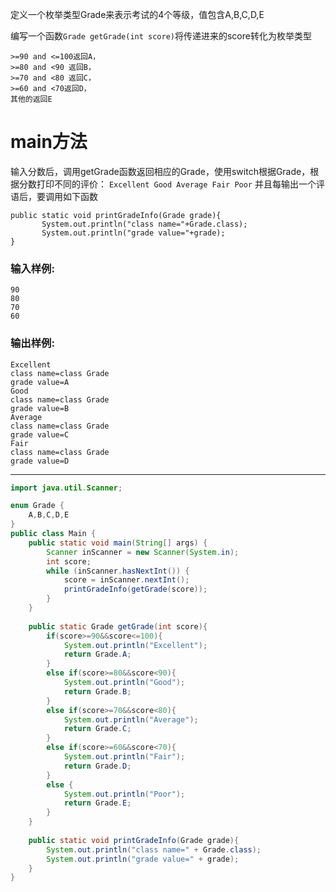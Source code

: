 定义一个枚举类型Grade来表示考试的4个等级，值包含A,B,C,D,E

编写一个函数`Grade getGrade(int score)`将传递进来的score转化为枚举类型

```
>=90 and <=100返回A，  
>=80 and <90 返回B，  
>=70 and <80 返回C，  
>=60 and <70返回D，  
其他的返回E
```

# main方法

输入分数后，调用getGrade函数返回相应的Grade，使用switch根据Grade，根据分数打印不同的评价：
`Excellent Good Average Fair Poor`
并且每输出一个评语后，要调用如下函数

```
public static void printGradeInfo(Grade grade){
       System.out.println("class name="+Grade.class);
       System.out.println("grade value="+grade);
}
```

### 输入样例:

```in
90
80
70
60
```

### 输出样例:

```out
Excellent
class name=class Grade
grade value=A
Good
class name=class Grade
grade value=B
Average
class name=class Grade
grade value=C
Fair
class name=class Grade
grade value=D
```

***

```java
import java.util.Scanner;

enum Grade {
	A,B,C,D,E
}
public class Main {
	public static void main(String[] args) {
		Scanner inScanner = new Scanner(System.in);
		int score;
		while (inScanner.hasNextInt()) {
			score = inScanner.nextInt();
			printGradeInfo(getGrade(score));
		}
	}
	
	public static Grade getGrade(int score){
        if(score>=90&&score<=100){
            System.out.println("Excellent");
            return Grade.A;
        }
        else if(score>=80&&score<90){
            System.out.println("Good");
            return Grade.B;
        }
        else if(score>=70&&score<80){
            System.out.println("Average");
            return Grade.C;
        }
        else if(score>=60&&score<70){
            System.out.println("Fair");
            return Grade.D;
        }
        else {
            System.out.println("Poor");
            return Grade.E;
        }
    }
	
	public static void printGradeInfo(Grade grade){
        System.out.println("class name=" + Grade.class);
        System.out.println("grade value=" + grade);
	}
}
```

